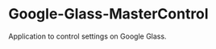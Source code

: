 Google-Glass-MasterControl
======================================

Application to control settings on Google Glass.
